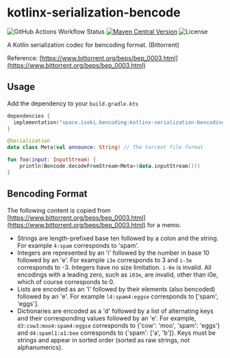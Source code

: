 # kotlinx-serialization-bencode

![GitHub Actions Workflow Status](https://img.shields.io/github/actions/workflow/status/iseki0/kotlinx-serialization-bencoding/build.yml)
[![Maven Central Version](https://img.shields.io/maven-central/v/space.iseki.bencoding/kotlinx-serialization-bencoding)](https://central.sonatype.com/artifact/space.iseki.bencoding/kotlinx-serialization-bencoding)
![License](https://img.shields.io/github/license/iseki0/kotlinx-serialization-bencoding)

A Kotlin serialization codec for bencoding format. (Bittorrent)

Reference: [https://www.bittorrent.org/beps/bep_0003.html](https://www.bittorrent.org/beps/bep_0003.html)

## Usage

Add the dependency to your `build.gradle.kts`

```kotlin
dependencies {
  implementation("space.iseki.bencoding:kotlinx-serialization-bencoding:0.2.7")
}
```

```kotlin
@Serialization
data class Meta(val announce: String) // The torrent file format

fun foo(input: InputStream) {
    println(Bencode.decodeFromStream<Meta>(data.inputStream()))
}
```

## Bencoding Format

The following content is copied
from [https://www.bittorrent.org/beps/bep_0003.html](https://www.bittorrent.org/beps/bep_0003.html) for a memo.

- Strings are length-prefixed base ten followed by a colon and the string. For example `4:spam` corresponds to 'spam'.
- Integers are represented by an 'i' followed by the number in base 10 followed by an 'e'. For example `i3e` corresponds
  to 3 and `i-3e` corresponds to -3. Integers have no size limitation. `i-0e` is invalid. All encodings with a leading
  zero,
  such as `i03e`, are invalid, other than i0e, which of course corresponds to 0.
- Lists are encoded as an 'l' followed by their elements (also bencoded) followed by an 'e'. For
  example `l4:spam4:eggse`
  corresponds to ['spam', 'eggs'].
- Dictionaries are encoded as a 'd' followed by a list of alternating keys and their corresponding values followed by
  an 'e'. For example, `d3:cow3:moo4:spam4:eggse` corresponds to {'cow': 'moo', 'spam': 'eggs'} and `d4:spaml1:a1:bee`
  corresponds to {'spam': ['a', 'b']}. Keys must be strings and appear in sorted order (sorted as raw strings, not
  alphanumerics).